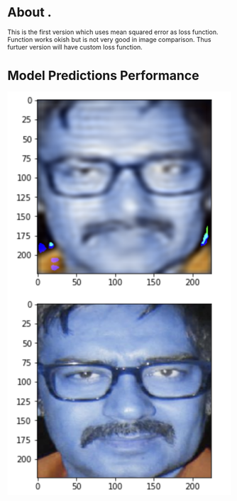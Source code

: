 # About .
This is the first version which uses mean squared error as loss function. Function works okish but is not very good in image comparison. Thus furtuer version will have custom loss function.

# Model Predictions Performance 
<img src="Sample Output/Screenshot 2021-11-22 at 9.45.45 PM.png" >
